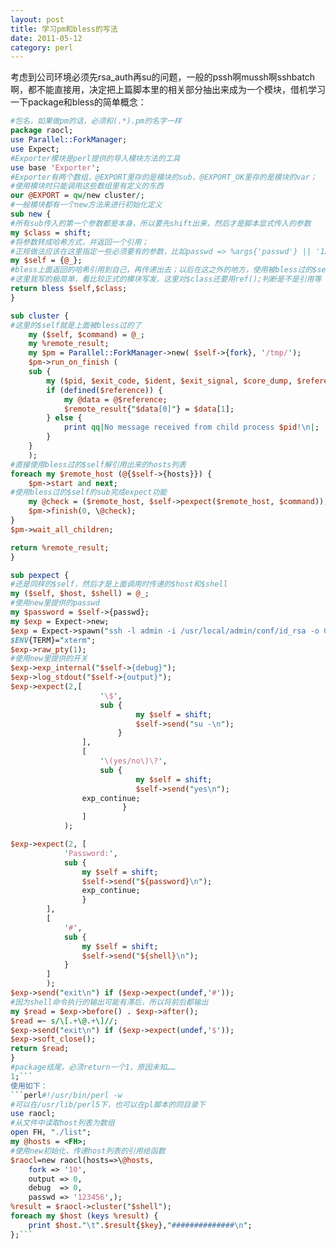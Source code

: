 ```yaml
---
layout: post
title: 学习pm和bless的写法
date: 2011-05-12
category: perl
---
```


考虑到公司环境必须先rsa_auth再su的问题，一般的pssh啊mussh啊sshbatch啊，都不能直接用，决定把上篇脚本里的相关部分抽出来成为一个模块，借机学习一下package和bless的简单概念：
```perl
#包名，如果做pm的话，必须和(.*).pm的名字一样
package raocl;
use Parallel::ForkManager;
use Expect;
#Exporter模块是perl提供的导入模块方法的工具
use base 'Exporter';
#Exporter有两个数组，@EXPORT里存的是模块的sub，@EXPORT_OK里存的是模块的var；
#使用模块时只能调用这些数组里有定义的东西
our @EXPORT = qw/new cluster/;
#一般模块都有一个new方法来进行初始化定义
sub new {
#所有sub传入的第一个参数都是本身，所以要先shift出来，然后才是脚本显式传入的参数
my $class = shift;
#将参数转成哈希方式，并返回一个引用；
#正规做法应该在这里指定一些必须要有的参数，比如passwd => %args{'passwd'} || '123456'
my $self = {@_};
#bless上面返回的哈希引用到自己，再传递出去；以后在这之外的地方，使用被bless过的$self时自动就关联上new里的数据了。
#这里我写的极简单，看比较正式的模块写发，这里对$class还要用ref();判断是不是引用等
return bless $self,$class;
}

sub cluster {
#这里的$self就是上面被bless过的了
    my ($self, $command) = @_;
    my %remote_result;
    my $pm = Parallel::ForkManager->new( $self->{fork}, '/tmp/');
    $pm->run_on_finish (
    sub {
        my ($pid, $exit_code, $ident, $exit_signal, $core_dump, $reference) = @_;
        if (defined($reference)) {
            my @data = @$reference;
            $remote_result{"$data[0]"} = $data[1];
        } else {
            print qq|No message received from child process $pid!\n|;
        }
    }
    );
#直接使用bless过的$self解引用出来的hosts列表
foreach my $remote_host (@{$self->{hosts}}) {
    $pm->start and next;
#使用bless过的$self的sub完成expect功能
    my @check = ($remote_host, $self->pexpect($remote_host, $command));
    $pm->finish(0, \@check);
}
$pm->wait_all_children;

return %remote_result;
}

sub pexpect {
#还是同样的$self，然后才是上面调用时传递的$host和$shell
my ($self, $host, $shell) = @_;
#使用new里提供的passwd
my $password = $self->{passwd};
my $exp = Expect->new;
$exp = Expect->spawn("ssh -l admin -i /usr/local/admin/conf/id_rsa -o ConnectTimeout=5 $host");
$ENV{TERM}="xterm";
$exp->raw_pty(1);
#使用new里提供的开关
$exp->exp_internal("$self->{debug}");
$exp->log_stdout("$self->{output}");
$exp->expect(2,[
                    '\$',
                    sub {
                            my $self = shift;
                            $self->send("su -\n");
                        }
                ],
                [
                    '\(yes/no\)\?',
                    sub {
                            my $self = shift;
                            $self->send("yes\n");
			    exp_continue;
                         }
                ]
            );

$exp->expect(2, [
		    'Password:',
		    sub {
			    my $self = shift;
			    $self->send("${password}\n");
			    exp_continue;
		        }
		],
		[
		    '#',
		    sub {
			    my $self = shift;
			    $self->send("${shell}\n");
			}
		]
	    );
$exp->send("exit\n") if ($exp->expect(undef,'#'));
#因为shell命令执行的输出可能有滞后，所以将前后都输出
my $read = $exp->before() . $exp->after();
$read =~ s/\[.+\@.+\]//;
$exp->send("exit\n") if ($exp->expect(undef,'$'));
$exp->soft_close();
return $read;
}
#package结尾，必须return一个1，原因未知……
1;```
使用如下：
```perl#!/usr/bin/perl -w
#可以在/usr/lib/perl5下，也可以在pl脚本的同目录下
use raocl;
#从文件中读取host列表为数组
open FH, "./list";
my @hosts = <FH>;
#使用new初始化，传递host列表的引用给函数
$raocl=new raocl(hosts=>\@hosts,
    fork => '10',
    output => 0,
    debug  => 0,
    passwd => '123456',);
%result = $raocl->cluster("$shell");
foreach my $host (keys %result) {
    print $host."\t".$result{$key},"##############\n";
};```
